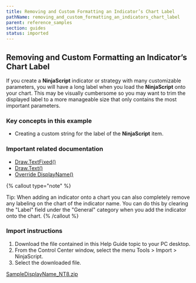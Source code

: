 ```yaml
---
title: Removing and Custom Formatting an Indicator’s Chart Label
pathName: removing_and_custom_formatting_an_indicators_chart_label
parent: reference_samples
section: guides
status: imported
---
```


## Removing and Custom Formatting an Indicator’s Chart Label

If you create a **NinjaScript** indicator or strategy with many customizable parameters, you will have a long label when you load the **NinjaScript** onto your chart. This may be visually cumbersome so you may want to trim the displayed label to a more manageable size that only contains the most important parameters.

### Key concepts in this example

* Creating a custom string for the label of the **NinjaScript** item.

### Important related documentation

* [Draw.TextFixed()](draw_textfixed)
* [Draw.Text()](draw_text)
* [Override DisplayName()](indicator_displayname)

{% callout type="note" %}

Tip: When adding an indicator onto a chart you can also completely remove any labeling on the chart of the indicator name. You can do this by clearing the "Label" field under the "General" category when you add the indicator onto the chart.
{% /callout %}

### Import instructions

1. Download the file contained in this Help Guide topic to your PC desktop.
2. From the Control Center window, select the menu Tools > Import > NinjaScript.
3. Select the downloaded file.

[SampleDisplayName_NT8.zip](samples/SampleDisplayName_NT8.zip)
